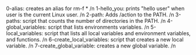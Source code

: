 0-alias: creates an alias for rm-f * /n
1-hello_you: prints "hello user" when user is the current Linux user. /n
2-path: Adds /action to the PATH. /n
3-paths: script that counts the number of directories in the PATH. /n
4-global_variables: script that lists environments variables. /n
5-local_variables: script that lists all local variables and environment variables, and functions. /n
6-create_local_variables: script that creates a new local variable. /n
7-create_global_variable: creates a new global variable. /n
